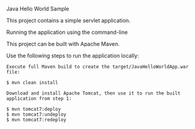 Java Hello World Sample

This project contains a simple servlet application.

Running the application using the command-line

This project can be built with Apache Maven. 

Use the following steps to run the application locally:

    Execute full Maven build to create the target/JavaHelloWorldApp.war file:

    $ mvn clean install

    Download and install Apache Tomcat, then use it to run the built application from step 1:

	$ mvn tomcat7:deploy 
	$ mvn tomcat7:undeploy 
	$ mvn tomcat7:redeploy 
